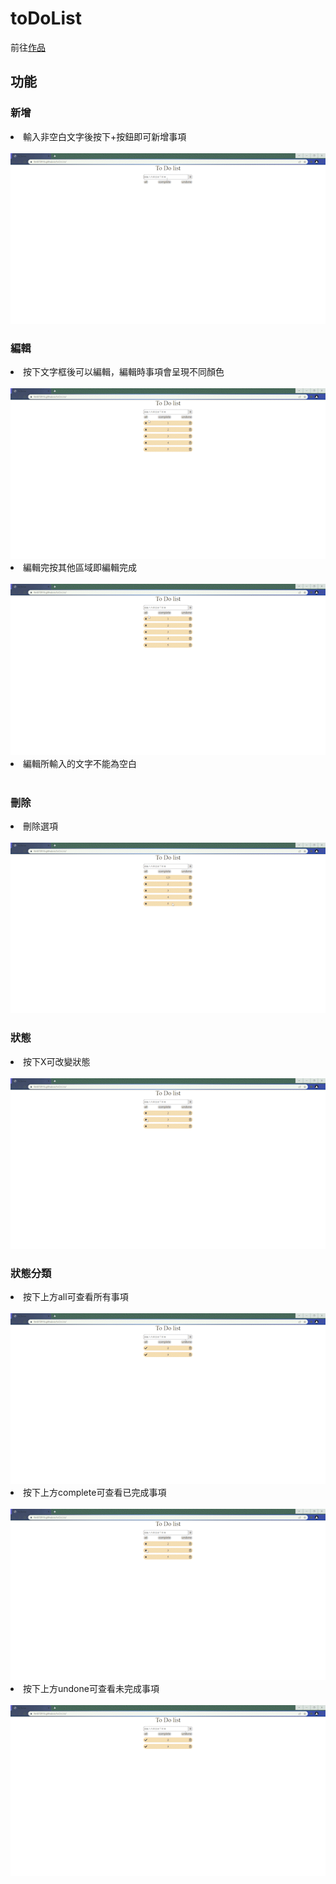 <h1>toDoList</h1>
    前往<a href="https://fen870916.github.io/toDoList/"
      >作品</a
    >
    <h2>功能</h2>
    <h3>新增</h3>
    <li>輸入非空白文字後按下+按鈕即可新增事項</li><br>
    <img src="./gif/新增.gif" alt="" /><br>
    <h3>編輯</h3>
    <li>按下文字框後可以編輯，編輯時事項會呈現不同顏色</li><br>
    <img src="./gif/編輯.gif" alt="" />
    <li>編輯完按其他區域即編輯完成</li><br>
    <img src="./gif/編輯.gif" alt="" />
    <li>編輯所輸入的文字不能為空白</li><br>
    <h3>刪除</h3>
    <li>刪除選項</li><br>
    <img src="./gif/刪除.gif" alt="" /><br>
    <h3>狀態</h3>
    <li>按下X可改變狀態</li><br>
    <img src="./gif/complete.gif" alt="" /><br>
    <h3>狀態分類</h3>
    <li>按下上方all可查看所有事項</li><br>
    <img src="./gif/undone_all.gif" alt="" />
    <li>按下上方complete可查看已完成事項</li><br>
    <img src="./gif/complete.gif" alt="" />
    <li>按下上方undone可查看未完成事項</li><br>
    <img src="./gif/undone_all.gif" alt="" />
